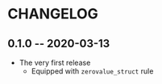 # CHANGELOG

## 0.1.0 -- 2020-03-13

- The very first release
  - Equipped with `zerovalue_struct` rule
